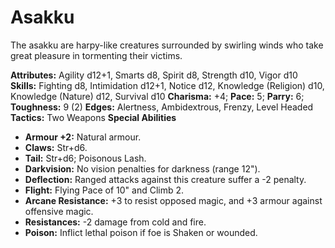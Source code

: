 # Asakku

The asakku are harpy-like creatures surrounded by swirling winds who
take great pleasure in tormenting their victims.

**Attributes:** Agility d12+1, Smarts d8, Spirit d8, Strength d10, Vigor
d10
**Skills:** Fighting d8, Intimidation d12+1, Notice d12, Knowledge
(Religion) d10, Knowledge (Nature) d12, Survival d10
**Charisma:** +4; **Pace:** 5; **Parry:** 6; **Toughness:** 9 (2)
**Edges:** Alertness, Ambidextrous, Frenzy, Level Headed
**Tactics:** Two Weapons
**Special Abilities**

- **Armour +2:** Natural armour.
- **Claws:** Str+d6.
- **Tail:** Str+d6; Poisonous Lash.
- **Darkvision:** No vision penalties for darkness (range 12").
- **Deflection:** Ranged attacks against this creature suffer a -2
penalty.
- **Flight:** Flying Pace of 10" and Climb 2.
- **Arcane Resistance:** +3 to resist opposed magic, and +3 armour
against offensive magic.
- **Resistances:** -2 damage from cold and fire.
- **Poison:** Inflict lethal poison if foe is Shaken or wounded.
